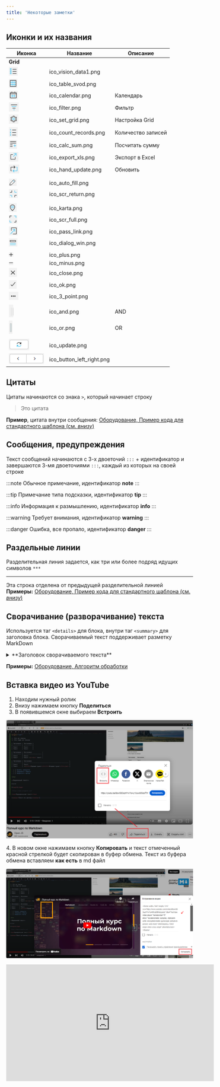 ```yaml
---
title: 'Некоторые заметки'
---
```


## Иконки и их названия

| Иконка                                                         | Название                  | Описание           |
|----------------------------------------------------------------|---------------------------|--------------------|
| **Grid**                                                       |                           |                    |
| ![ico_vision_data1.png](../img/ico_vision_data1.png)           | ico_vision_data1.png      |                    |
| ![ico_table_svod.png](../img/ico_table_svod.png)               | ico_table_svod.png        |                    |
| ![ico_calendar.png](../img/ico_calendar.png)                   | ico_calendar.png          | Календарь          |
| ![ico_filter.png](../img/ico_filter.png)                       | ico_filter.png            | Фильтр             |
| ![ico_set_grid.png](../img/ico_set_grid.png)                   | ico_set_grid.png          | Настройка Grid     |
| ![ico_count_records.png](../img/ico_count_records.png)         | ico_count_records.png     | Количество записей |
| ![ico_calc_sum.png](../img/ico_calc_sum.png)                   | ico_calc_sum.png          | Посчитать сумму    |
| ![ico_export_xls.png](../img/ico_export_xls.png)               | ico_export_xls.png        | Экспорт в Excel    |
| ![ico_hand_update.png](../img/ico_hand_update.png)             | ico_hand_update.png       | Обновить           |
|                                                                |                           |                    |
| ![ico_auto_fill.png](../img/ico_auto_fill.png)                 | ico_auto_fill.png         |                    |
| ![ico_scr_return.png](../img/ico_scr_return.png)               | ico_scr_return.png        |                    |
|                                                                |                           |                    |
| ![ico_karta.png](../img/ico_karta.png)                         | ico_karta.png             |                    |
| ![ico_scr_full.png](../img/ico_scr_full.png)                   | ico_scr_full.png          |                    |
| ![ico_pass_link.png](../img/ico_pass_link.png)                 | ico_pass_link.png         |                    |
| ![ico_dialog_win.png](../img/ico_dialog_win.png)               | ico_dialog_win.png        |                    |
|                                                                |                           |                    |
| ![ico_plus.png](../img/ico_plus.png)                           | ico_plus.png              |                    |
| ![ico_minus.png](../img/ico_minus.png)                         | ico_minus.png             |                    |
| ![ico_close.png](../img/ico_close.png)                         | ico_close.png             |                    |
| ![ico_ok.png](../img/ico_ok.png)                               | ico_ok.png                |                    |
| ![ico_3_point.png](../img/ico_3_point.png)                     | ico_3_point.png           |                    |
|                                                                |                           |                    |
| ![ico_and.png](../img/ico_and.png)                             | ico_and.png               | AND                |
| ![ico_or.png](../img/ico_or.png)                               | ico_or.png                | OR                 |
|                                                                |                           |                    |
| ![ico_update.png](../img/ico_update.png)                       | ico_update.png            |                    |
| ![ico_button_left_right.png](../img/ico_button_left_right.png) | ico_button_left_right.png |                    |


## Цитаты

Цитаты начинаются со знака `>`, который начинает строку
> Это цитата

**Пример**, цитата внутри сообщения:
[Оборудование, Пример кода для стандартного шаблона (см. _внизу_)](../admin/logics/equipment.md#весоизмерительное-оборудование)


## Сообщения, предупреждения

Текст сообщений начинаются с 3-х двоеточий `:::` + идентификатор и завершаются 3-мя двоеточиями `:::`, каждый из которых на своей строке

:::note
Обычное примечание, идентификатор **note** 
:::

:::tip
Примечание типа подсказки, идентификатор **tip**
:::

:::info
Информация к размышлению, идентификатор **info**
:::

:::warning
Требует внимания, идентификатор **warning**
:::

:::danger
Ошибка, все пропало, идентификатор **danger**
:::


## Раздельные линии

Разделительная линия задается, как три или более подряд идущих символов `***`  
***
Эта строка отделена от предыдущей разделительной линией  
**Примеры:**
[Оборудование, Пример кода для стандартного шаблона (см. _внизу_)](../admin/logics/equipment.md#весоизмерительное-оборудование)


## Сворачивание (разворачивание) текста

Используется таг `<details>` для блока, внутри таг `<summary>` для заголовка блока.
Сворачиваемый текст поддерживает разметку MarkDown 

<details>
<summary>**Заголовок сворачиваемого текста**</summary>

Чтобы сработал заголовок для сворачиваемого текста обязательно сам **текст** должен быть отделен пробельной строкой от заголовка или 
следующий за заголовком текст это список.  
Начертим линию и после нее добавим сообщение 
***
:::note Внимание
Это **добавленное** сообщение
:::
</details>

**Примеры:**
[Оборудование, Алгоритм обработки](../admin/logics/equipment.md#весоизмерительное-оборудование)


## Вставка видео из YouTube

1. Находим нужный ролик
2. Внизу нажимаем кнопку **Поделиться**
3. В появившемся окне выбираем **Встроить** 

![](img/note1.png)    

4\. В новом окне нажимаем кнопку **Копировать** и текст отмеченный красной стрелкой будет скопирован в буфер обмена.
Текст из буфера обмена вставляем **как есть** в md файл

![](img/note2.png)

<iframe width="560" height="315" src="https://www.youtube.com/embed/8owG83ozHYw?si=9CuD8fhiLtLjiotn" title="YouTube video player" frameborder="0" allow="accelerometer; autoplay; clipboard-write; encrypted-media; gyroscope; picture-in-picture; web-share" referrerpolicy="strict-origin-when-cross-origin" allowfullscreen></iframe>
